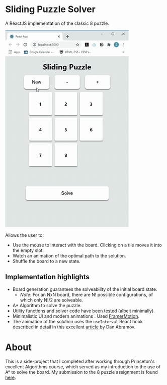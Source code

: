 # Sliding Puzzle Solver

A ReactJS implementation of the classic 8 puzzle.

![](app.gif)

Allows the user to:
* Use the mouse to interact with the board. Clicking on a tile moves it into the empty slot. 
* Watch an animation of the optimal path to the solution.
* Shuffle the board to a new state.



## Implementation highlights
* Board generation guarantees the solveability of the initial board state.
    * _Note_: For an NxN board, there are N! possible configurations, of which only N!/2 are solveable. 
* A* Algorithm to solve the puzzle.
* Utility functions and solver code have been tested (albeit minimally).
* Minimalistic UI and modern animations . Used [FramerMotion](https://www.framer.com/api/motion/).
* The animation of the solution uses the `useInterval` React hook described in detail in this excellent [ article ](https://overreacted.io/making-setinterval-declarative-with-react-hooks/) by Dan Abramov.

# About

This is a side-project that I completed after working through Princeton's excellent Algorithms course, which served as my introduction to the use of A* to solve the board. My submission to the 8 puzzle assignment is found [here](https://github.com/mango-drive/data-structures-and-algorithms/tree/master/coursera-princeton/8puzzle). 

